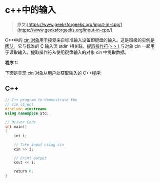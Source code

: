 # c++中的输入

> 原文:[https://www.geeksforgeeks.org/input-in-cpp/](https://www.geeksforgeeks.org/input-in-cpp/)

C++中的 [cin 对象](https://www.geeksforgeeks.org/basic-input-output-c/)用于接受来自标准输入设备即键盘的输入。这是班级的实例[是团队](https://www.geeksforgeeks.org/c-stream-classes-structure/)。它与标准的 C 输入流 stdin 相关联。[提取操作符(> > )](https://www.geeksforgeeks.org/overloading-stream-insertion-operators-c/) 与对象 cin 一起用于读取输入。提取操作符从使用键盘输入的对象 cin 中提取数据。

**程序 1:**

下面是实现 cin 对象从用户处获取输入的 C++程序:

## C++

```cpp
// C++ program to demonstrate the
// cin object
#include <iostream>
using namespace std;

// Driver Code
int main()
{
    int i;

    // Take input using cin
    cin >> i;

    // Print output
    cout << i;

    return 0;
}
```